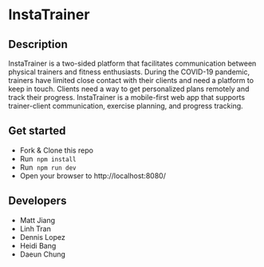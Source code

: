 # InstaTrainer

## Description
InstaTrainer is a two-sided platform that facilitates communication between physical trainers and fitness enthusiasts. During the COVID-19 pandemic, trainers have limited close contact with their clients and need a platform to keep in touch. Clients need a way to get personalized plans remotely and track their progress. InstaTrainer is a mobile-first web app that supports trainer-client communication, exercise planning, and progress tracking.

## Get started
* Fork & Clone this repo
* Run &nbsp;`npm install`
* Run &nbsp;`npm run dev`
* Open your browser to http://localhost:8080/

## Developers
  * Matt Jiang
  * Linh Tran
  * Dennis Lopez
  * Heidi Bang
  * Daeun Chung
